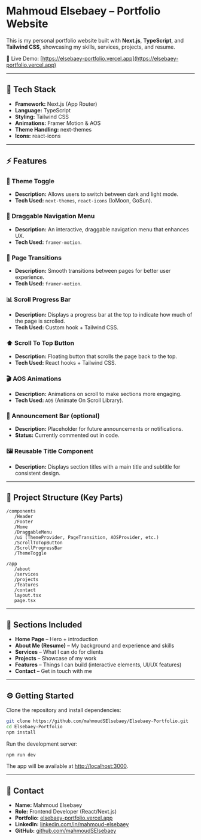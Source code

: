 # Mahmoud Elsebaey – Portfolio Website

This is my personal portfolio website built with **Next.js**, **TypeScript**, and **Tailwind CSS**, showcasing my skills, services, projects, and resume.

🚀 Live Demo: [https://elsebaey-portfolio.vercel.app](https://elsebaey-portfolio.vercel.app)

---

## 📌 Tech Stack

* **Framework:** Next.js (App Router)
* **Language:** TypeScript
* **Styling:** Tailwind CSS
* **Animations:** Framer Motion & AOS
* **Theme Handling:** next-themes
* **Icons:** react-icons

---

## ⚡ Features

### 🌙 Theme Toggle

* **Description:** Allows users to switch between dark and light mode.
* **Tech Used:** `next-themes`, `react-icons` (IoMoon, GoSun).

### 📱 Draggable Navigation Menu

* **Description:** An interactive, draggable navigation menu that enhances UX.
* **Tech Used:** `framer-motion`.

### 🔄 Page Transitions

* **Description:** Smooth transitions between pages for better user experience.
* **Tech Used:** `framer-motion`.

### 📊 Scroll Progress Bar

* **Description:** Displays a progress bar at the top to indicate how much of the page is scrolled.
* **Tech Used:** Custom hook + Tailwind CSS.

### ⬆️ Scroll To Top Button

* **Description:** Floating button that scrolls the page back to the top.
* **Tech Used:** React hooks + Tailwind CSS.

### 🎬 AOS Animations

* **Description:** Animations on scroll to make sections more engaging.
* **Tech Used:** `AOS` (Animate On Scroll Library).

### 📰 Announcement Bar (optional)

* **Description:** Placeholder for future announcements or notifications.
* **Status:** Currently commented out in code.

### 🖼️ Reusable Title Component

* **Description:** Displays section titles with a main title and subtitle for consistent design.

---

## 📂 Project Structure (Key Parts)

```
/components
   /Header
   /Footer
   /Home
   /DraggableMenu
   /ui (ThemeProvider, PageTransition, AOSProvider, etc.)
   /ScrollToTopButton
   /ScrollProgressBar
   /ThemeToggle

/app
   /about
   /services
   /projects
   /features
   /contact
   layout.tsx
   page.tsx
```

---

## 📌 Sections Included

* **Home Page** – Hero + introduction
* **About Me (Resume)** – My background and experience and skills
* **Services** – What I can do for clients
* **Projects** – Showcase of my work
* **Features** – Things I can build (interactive elements, UI/UX features)
* **Contact** – Get in touch with me

---

## ⚙️ Getting Started

Clone the repository and install dependencies:

```bash
git clone https://github.com/mahmoudSElsebaey/Elsebaey-Portfolio.git
cd Elsebaey-Portfolio
npm install
```

Run the development server:

```bash
npm run dev
```

The app will be available at [http://localhost:3000](http://localhost:3000).

---

## 📧 Contact

* **Name:** Mahmoud Elsebaey
* **Role:** Frontend Developer (React/Next.js)
* **Portfolio:** [elsebaey-portfolio.vercel.app](https://elsebaey-portfolio.vercel.app)
* **LinkedIn:** [linkedin.com/in/mahmoud-elsebaey](https://linkedin.com/in/mahmoud-elsebaey)
* **GitHub:** [github.com/mahmoudSElsebaey](https://github.com/mahmoudSElsebaey)
